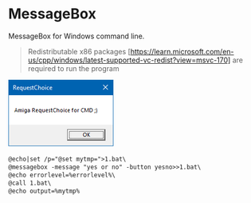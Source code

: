 # MessageBox
MessageBox for Windows command line.

> Redistributable x86 packages [https://learn.microsoft.com/en-us/cpp/windows/latest-supported-vc-redist?view=msvc-170] are required to run the program

![bench](https://raw.githubusercontent.com/pedromagician/CMD_MessageBox/main/pic/screenshot.png)

```
@echo|set /p="@set mytmp=">1.bat\
@messagebox -message "yes or no" -button yesno>>1.bat\
@echo errorlevel=%errorlevel%\
@call 1.bat\
@echo output=%mytmp%
```
